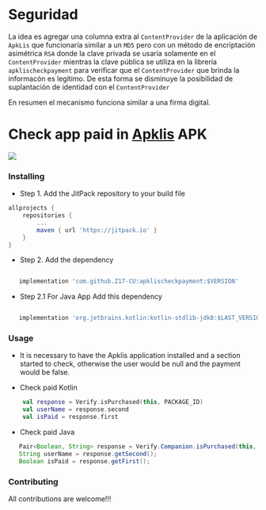 # Seguridad

La idea es agregar una columna extra al `ContentProvider` de la aplicación de `ApkLis` que funcionaría similar a un `MD5` pero con un método de encriptación asimétrica `RSA` donde la clave privada se usaría solamente en el `ContentProvider` mientras la clave pública se utiliza en la librería `apklischeckpayment` para verificar que el `ContentProvider` que brinda la informacón es legítimo. De esta forma se disminuye la posibilidad de suplantación de identidad con el `ContentProvider`
  
En resumen el mecanismo funciona similar a una firma digital.


# Check app paid in [Apklis](https://www.apklis.cu/es/) APK
[![](https://jitpack.io/v/Z17-CU/apklischeckpayment.svg)](https://jitpack.io/#Z17-CU/apklischeckpayment)

### Installing
* Step 1. Add the JitPack repository to your build file
```groovy
allprojects {
	repositories {
		...
		maven { url 'https://jitpack.io' }
	}
}
```
* Step 2. Add the dependency
```groovy

   implementation 'com.github.Z17-CU:apklischeckpayment:$VERSION'
```
* Step 2.1 For Java App Add this dependency
```groovy

   implementation 'org.jetbrains.kotlin:kotlin-stdlib-jdk8:$LAST_VERSION'
```

### Usage

* It is necessary to have the Apklis application installed and a section started to check, otherwise the user would be null and the payment would be false.

* Check paid Kotlin
```kotlin
    val response = Verify.isPurchased(this, PACKAGE_ID)
    val userName = response.second
    val isPaid = response.first
```

* Check paid Java
```java
   Pair<Boolean, String> response = Verify.Companion.isPurchased(this, PACKAGE_ID);
   String userName = response.getSecond();
   Boolean isPaid = response.getFirst();
```
### Contributing
All contributions are welcome!!!
